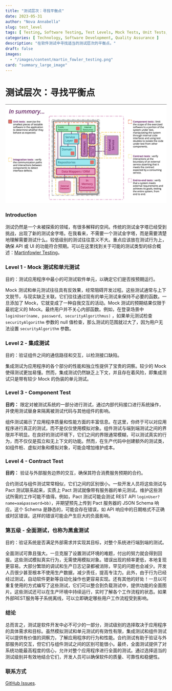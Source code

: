 ```yaml
---
title: "测试层次：寻找平衡点"
date: 2023-05-31
author: "Nova Annabella"
slug: test_level
tags: [ Testing, Software Testing, Test Levels, Mock Tests, Unit Tests, Integration Tests, Component Tests, Contract Tests, End-to-End Tests ]
categories: [ Technology, Software Development, Quality Assurance ]
description: "在软件测试中寻找适当的测试层次的平衡点。"
draft: false
images:
  - "/images/content/martin_fowler_testing.png"
card: "summary_large_image"
---
```


# 测试层次：寻找平衡点

![test_level](/images/content/martin_fowler_testing.png)

### Introduction

测试仍然是一个未被探索的领域，有很多解释的空间。传统的测试金字塔已经受到挑战，出现了新的测试金字塔。在我看来，不需要一个测试金字塔，而是需要清楚地理解需要测试什么。较低级别的测试往往意义不大。重点应该放在测试行为上，确保
API 或 UI
的功能符合预期。可以在这里找到关于可能的测试类型的综合概述：[Martinfowler Testing](https://martinfowler.com/articles/microservice-testing/)。

### Level 1 - Mock 测试和单元测试

目的：测试应用程序中最小的可测试软件单元，以确定它们是否按预期运行。

Mock 测试和单元测试往往具有反效果，经常阻碍开发过程。这些测试通常与上下文脱节，与现实缺乏关联。它们往往通过现有的单元测试来保持不必要的函数。一旦添加了
Mock，它就变成了一种自我交互的活动。Mock 测试的预期结果仅限于最初定义的
Mock。最终用户并不关心内部函数。例如，在登录场景中 `loginUser(name, password, securityAlgorithmus)`
，如果单元测试检查 `securityAlgorithm` 参数的 null 值检查，那么测试的范围就过大了，因为用户无法设置 `securityAlgorithm` 参数。

### Level 2 - 集成测试

目的：验证组件之间的通信路径和交互，以检测接口缺陷。

集成测试为应用程序的各个部分的性能和独立性提供了宝贵的洞察。较少的 Mock 使得测试更加易懂。然而，集成测试仍然缺乏上下文，并且存在着风险，即集成测试只是带有较少
Mock 的伪装的单元测试。

### Level 3 - Component Test

**目的：** 限定对被测试系统的一部分进行测试，通过内部代码接口进行系统操作，并使用测试替身来隔离被测试代码与其他组件的影响。

组件测试揭示了应用程序质量和性能方面的丰富信息。在这里，你终于可以对应用程序进行真正的测试，而不是仅仅使用模拟对象。组件测试与端到端测试之间的界限并不明显。在良好的测试环境下，它们之间的界限通常模糊，可以测试真实的行为，而不仅仅是孤立和无上下文的功能。然而，在生产代码中创建额外的测试类，如组件桩、虚拟对象和模拟对象，可能会增加维护成本。

### Level 4 - Contract Test

**目的：** 验证与外部服务边界的交互，确保其符合消费服务预期的合约。

合约测试与组件测试常常相似，它们之间的区别很小。一些开发人员将这些测试与 Pact 测试联系起来，实质上 Pact
测试就像带有服务器的单元测试。维护这些测试所需的工作可能不值得。例如，Pact 测试可能会测试 REST
API `loginUser?name=aa&password=bb)`，并期望预先上传到 Pact 服务器的 JSON Schema 响应。这个 Schema 是静态的，可能会存在错误，如
API 响应中的日期格式不正确或时区错误。这样的错误可能会产生巨大的负面影响。

### 第五级 - 全面测试，也称为黑盒测试

目的：验证系统是否满足外部需求并实现其目标，对整个系统进行端到端的测试。

全面测试可靠且强大。一旦克服了设置测试环境的难题，付出的努力就会得到回报。这些测试模拟真实行为，无需使用模拟对象。错误出现的频率更低，本地复现更容易。大部分繁琐的调试和生产日志记录都被消除，罕见的问题也会减少。开发人员很少甚至根本不使用生产数据，减少责任，提高专注力。此外，由于行为已经经过测试，自动软件更新等自动化操作也更容易实现。还有其他的好处！一旦以可重复使用的方式编写了这些测试，它们可以整合到负载测试中，提供功能的全面图片。这些测试还可以在生产环境中持续运行，实时了解各个工作流程的状态。如果外部REST服务等子系统离线，可以立即确定哪些用户工作流程受到影响。

### 结论

总而言之，测试是软件开发中必不可少的一部分，测试级别的选择取决于应用程序的具体需求和目标。虽然模拟测试和单元测试的有效性有限，集成测试和组件测试可以提供有价值的洞察力，了解应用程序的行为和性能。合约测试有助于验证与外部服务的交互，但它们与组件测试之间的区别可能很小。最终，全面测试提供了对系统功能最高程度的信心，允许对整个应用程序进行全面的测试。通过选择适当的测试级别并有效地结合它们，开发人员可以确保软件的质量、可靠性和稳健性。

### 联系方式

[GitHub Issues](https://github.com/NovaAnnabella/the_unspoken/issues/new/choose).
